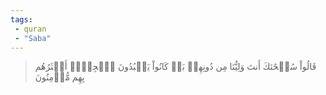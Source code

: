 ```yaml
---
tags: 
 - quran 
 - "Saba"
---
```


> قَالُواْ سُبۡحَٰنَكَ أَنتَ وَلِيُّنَا مِن دُونِهِمۖ بَلۡ كَانُواْ يَعۡبُدُونَ ٱلۡجِنَّۖ أَكۡثَرُهُم بِهِم مُّؤۡمِنُونَ
